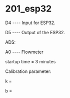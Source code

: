 # 201_esp32
 
D4 ---- Input for ESP32.

D5 ---- Output of the ESP32.

ADS:

A0 ---- Flowmeter

startup time = 3 minutes

Calibration parameter:

k = 

b = 
